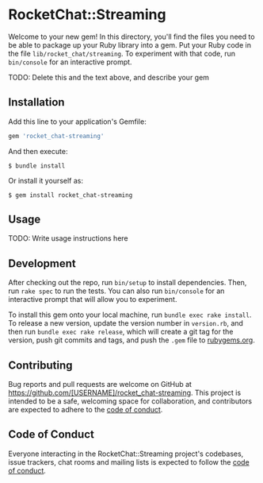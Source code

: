 # RocketChat::Streaming

Welcome to your new gem! In this directory, you'll find the files you need to be able to package up your Ruby library into a gem. Put your Ruby code in the file `lib/rocket_chat/streaming`. To experiment with that code, run `bin/console` for an interactive prompt.

TODO: Delete this and the text above, and describe your gem

## Installation

Add this line to your application's Gemfile:

```ruby
gem 'rocket_chat-streaming'
```

And then execute:

    $ bundle install

Or install it yourself as:

    $ gem install rocket_chat-streaming

## Usage

TODO: Write usage instructions here

## Development

After checking out the repo, run `bin/setup` to install dependencies. Then, run `rake spec` to run the tests. You can also run `bin/console` for an interactive prompt that will allow you to experiment.

To install this gem onto your local machine, run `bundle exec rake install`. To release a new version, update the version number in `version.rb`, and then run `bundle exec rake release`, which will create a git tag for the version, push git commits and tags, and push the `.gem` file to [rubygems.org](https://rubygems.org).

## Contributing

Bug reports and pull requests are welcome on GitHub at https://github.com/[USERNAME]/rocket_chat-streaming. This project is intended to be a safe, welcoming space for collaboration, and contributors are expected to adhere to the [code of conduct](https://github.com/[USERNAME]/rocket_chat-streaming/blob/master/CODE_OF_CONDUCT.md).


## Code of Conduct

Everyone interacting in the RocketChat::Streaming project's codebases, issue trackers, chat rooms and mailing lists is expected to follow the [code of conduct](https://github.com/[USERNAME]/rocket_chat-streaming/blob/master/CODE_OF_CONDUCT.md).
